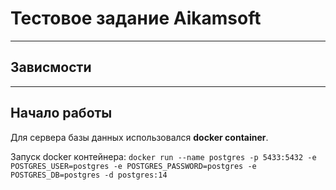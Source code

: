 # Тестовое задание Aikamsoft
***
## Зависмости

***
## Начало работы
Для сервера базы данных использовался **docker container**.

Запуск docker контейнера:
`docker run --name postgres -p 5433:5432 -e POSTGRES_USER=postgres -e POSTGRES_PASSWORD=postgres -e POSTGRES_DB=postgres -d postgres:14`

